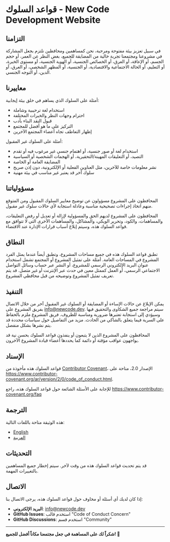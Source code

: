 # قواعد السلوك - New Code Development Website

## التزامنا

في سبيل تعزيز بيئة مفتوحة ومرحبة، نحن كمساهمين ومحافظين نلتزم بجعل المشاركة في مشروعنا ومجتمعنا تجربة خالية من المضايقة للجميع، بغض النظر عن العمر، أو حجم الجسم، أو الإعاقة، أو العرق، أو الخصائص الجنسية، أو الهوية الجنسية، أو مستوى الخبرة، أو التعليم، أو الحالة الاجتماعية والاقتصادية، أو الجنسية، أو المظهر الشخصي، أو العرق، أو الدين، أو التوجه الجنسي.

## معاييرنا

أمثلة على السلوك الذي يساهم في خلق بيئة إيجابية:

* استخدام لغة ترحيبية وشاملة
* احترام وجهات النظر والخبرات المختلفة
* قبول النقد البناء بأدب
* التركيز على ما هو أفضل للمجتمع
* إظهار التعاطف تجاه أعضاء المجتمع الآخرين

أمثلة على السلوك غير المقبول:

* استخدام لغة أو صور جنسية، أو اهتمام جنسي غير مرغوب فيه أو تقدم
* التصيد، أو التعليقات المهينة/التحقيرية، أو الهجمات الشخصية أو السياسية
* المضايقة العامة أو الخاصة
* نشر معلومات خاصة للآخرين، مثل العناوين الفعلية أو الإلكترونية، دون إذن صريح
* سلوك آخر قد يعتبر غير مناسب في بيئة مهنية

## مسؤولياتنا

المحافظون على المشروع مسؤولون عن توضيح معايير السلوك المقبول ومن المتوقع منهم اتخاذ إجراءات تصحيحية مناسبة وعادلة استجابة لأي حالات سلوك غير مقبول.

المحافظون على المشروع لديهم الحق والمسؤولية لإزالة أو تعديل أو رفض التعليقات، والمساهمات، والكود، وتحرير الويكي، والمشاكل، والمساهمات الأخرى التي لا تتوافق مع قواعد السلوك هذه، وسيتم إبلاغ أسباب قرارات الإدارة عند الاقتضاء.

## النطاق

تطبق قواعد السلوك هذه في جميع مساحات المشروع، وتطبق أيضاً عندما يمثل الفرد المشروع في المساحات العامة. أمثلة على تمثيل المشروع أو المجتمع تشمل استخدام عنوان البريد الإلكتروني الرسمي للمشروع، أو النشر عبر حساب وسائل التواصل الاجتماعي الرسمي، أو العمل كممثل معين في حدث عبر الإنترنت أو غير متصل. قد يتم تعريف تمثيل المشروع وتوضيحه من قبل محافظي المشروع.

## التنفيذ

يمكن الإبلاغ عن حالات الإساءة أو المضايقة أو السلوك غير المقبول آخر من خلال الاتصال بفريق المشروع على info@newcode.dev. سيتم مراجعة جميع الشكاوى والتحقيق فيها وسيؤدي إلى استجابة تعتبرها ضرورية ومناسبة للظروف. فريق المشروع ملزم بالحفاظ على السرية فيما يتعلق بالشاكي من الحادث. مزيد من التفاصيل حول سياسات محددة قد يتم نشرها بشكل منفصل.

المحافظون على المشروع الذين لا يتبعون أو ينفذون قواعد السلوك بحسن نية قد يواجهون عواقب مؤقتة أو دائمة كما يحددها أعضاء قيادة المشروع الآخرون.

## الإسناد

قواعد السلوك هذه مأخوذة من [Contributor Covenant](https://www.contributor-covenant.org)، الإصدار 2.0، متاحة على https://www.contributor-covenant.org/ar/version/2/0/code_of_conduct.html.

للإجابة على الأسئلة الشائعة حول قواعد السلوك هذه، راجع https://www.contributor-covenant.org/faq

## الترجمة

هذه الوثيقة متاحة باللغات التالية:
- [English](https://www.contributor-covenant.org/version/2/0/code_of_conduct/)
- [العربية](https://www.contributor-covenant.org/ar/version/2/0/code_of_conduct/)

## التحديثات

قد يتم تحديث قواعد السلوك هذه من وقت لآخر. سيتم إخطار جميع المساهمين بالتغييرات المهمة.

## الاتصال

إذا كان لديك أي أسئلة أو مخاوف حول قواعد السلوك هذه، يرجى الاتصال بنا:

- **البريد الإلكتروني**: info@newcode.dev
- **GitHub Issues**: استخدم قالب "Code of Conduct Concern"
- **GitHub Discussions**: استخدم قسم "Community"

---

**شكراً لك على المساهمة في جعل مجتمعنا مكاناً أفضل للجميع! 🌟** 